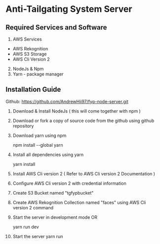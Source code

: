 # Anti-Tailgating System Server  

## Required Services and Software
1. AWS Services
 - AWS Rekognition 
 - AWS S3 Storage 
 - AWS Cli Version 2
2. NodeJs & Npm  
4. Yarn - package manager 


## Installation Guide
Github: https://github.com/AndrewHii97/fyp-node-server.git
1. Download & Install NodeJs ( this will come together with npm )
2. Download or fork a copy of source code from the github using github repository
3. Download yarn using npm 

	npm install --global yarn 

4. Install all dependencies using yarn 

	yarn install 

5. Install AWS Cli version 2 ( Refer to AWS Cli version 2 Documentation ) 
6. Configure AWS Cli version 2 with credential information
7. Create S3 Bucket named "tgfypbucket" 
8. Create AWS Rekognition Collection named "faces" using AWS Cli version 2 command 
9. Start the server in development mode OR 

	yarn run dev 

10. Start the server 
	yarn run 
	

 


